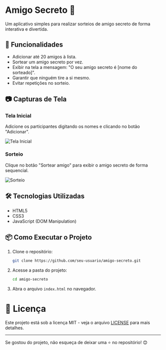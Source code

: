 # Amigo Secreto 🎁

Um aplicativo simples para realizar sorteios de amigo secreto de forma interativa e divertida.

## 🚀 Funcionalidades

- Adicionar até 20 amigos à lista.
- Sortear um amigo secreto por vez.
- Exibir na tela a mensagem: "O seu amigo secreto é [nome do sorteado]".
- Garantir que ninguém tire a si mesmo.
- Evitar repetições no sorteio.

## 📷 Capturas de Tela

### Tela Inicial
Adicione os participantes digitando os nomes e clicando no botão "Adicionar".

![Tela Inicial](assets/tela-inicial.png)

### Sorteio
Clique no botão "Sortear amigo" para exibir o amigo secreto de forma sequencial.

![Sorteio](assets/tela-sorteio.png)

## 🛠️ Tecnologias Utilizadas

- HTML5
- CSS3
- JavaScript (DOM Manipulation)

## 📦 Como Executar o Projeto

1. Clone o repositório:
   ```sh
   git clone https://github.com/seu-usuario/amigo-secreto.git
   ```
2. Acesse a pasta do projeto:
   ```sh
   cd amigo-secreto
   ```
3. Abra o arquivo `index.html` no navegador.

# 📜 Licença

Este projeto está sob a licença MIT - veja o arquivo [LICENSE](LICENSE) para mais detalhes.

---

Se gostou do projeto, não esqueça de deixar uma ⭐ no repositório! 😊

